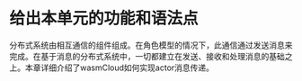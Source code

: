 # 给出本单元的功能和语法点

分布式系统由相互通信的组件组成。在角色模型的情况下，此通信通过发送消息来完成。在基于消息的分布式系统中，一切都建立在发送、接收和处理消息的基础之上。本章详细介绍了wasmCloud如何实现actor消息传递。